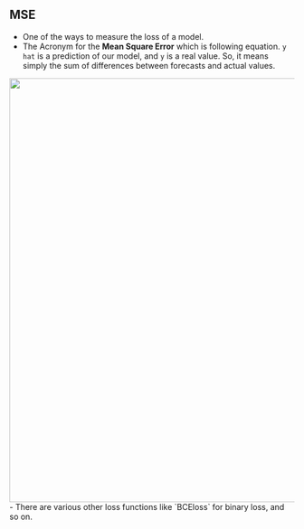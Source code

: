
## MSE
- One of the ways to measure the loss of a model.
- The Acronym for the **Mean Square Error** which is following equation. `y hat` is a prediction of our model, and `y` is a real value. So, it means simply the sum of differences between forecasts and actual values.
<center><img src="../img/mse.png" width="750"></center>
- There are various other loss functions like `BCEloss` for binary loss, and so on.

